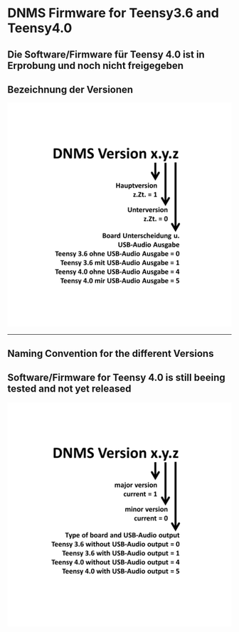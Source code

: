 # DNMS Firmware for Teensy3.6 and Teensy4.0


## Die Software/Firmware für Teensy 4.0 ist in Erprobung und noch nicht freigegeben


## Bezeichnung der Versionen

<img src="images/Versionsbezeichnung.jpg"><br>


------------------------------------------------------------------------

## Naming Convention for the different Versions


## Software/Firmware for Teensy 4.0 is still beeing tested and not yet released


<img src="images/Versionsbezeichnung english.jpg"><br>

